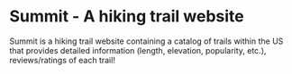 # Summit - A hiking trail website

Summit is a hiking trail website containing a catalog of trails within the US that provides detailed information (length, elevation, popularity, etc.), reviews/ratings of each trail!
